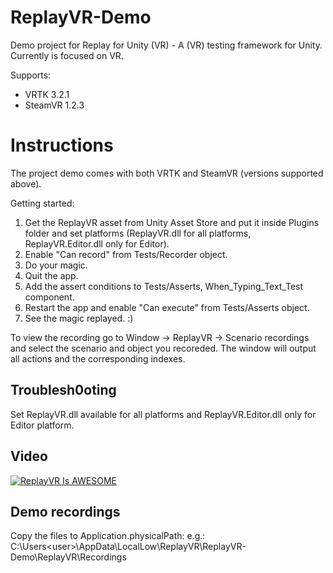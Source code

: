 # ReplayVR-Demo
Demo project for Replay for Unity (VR) - A (VR) testing framework for Unity. Currently is focused on VR.

Supports:
- VRTK 3.2.1
- SteamVR 1.2.3

# Instructions
The project demo comes with both VRTK and SteamVR (versions supported above).

Getting started:
1. Get the ReplayVR asset from Unity Asset Store and put it inside Plugins folder and set platforms (ReplayVR.dll for all platforms, ReplayVR.Editor.dll only for Editor).
2. Enable "Can record" from Tests/Recorder object.
3. Do your magic.
4. Quit the app.
5. Add the assert conditions to Tests/Asserts, When_Typing_Text_Test component.
6. Restart the app and enable "Can execute" from Tests/Asserts object.
7. See the magic replayed. :)

To view the recording go to Window -> ReplayVR -> Scenario recordings and select the scenario and object you recoreded. The window will output all actions and the corresponding indexes.

## Troublesh0oting
Set ReplayVR.dll available for all platforms and ReplayVR.Editor.dll only for Editor platform.

## Video
[![ReplayVR Is AWESOME](https://img.youtube.com/vi/-IUC0XG-LZA/0.jpg)](https://www.youtube.com/watch?v=-IUC0XG-LZA "ReplayVR Is AWESOME")

## Demo recordings
Copy the files to Application.physicalPath:
e.g.: C:\Users\<user>\AppData\LocalLow\ReplayVR\ReplayVR-Demo\ReplayVR\Recordings
